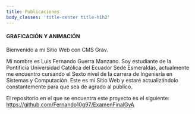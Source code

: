 ```yaml
---
title: Publicaciones
body_classes: 'title-center title-h1h2'
---
```


#### GRAFICACIÓN Y ANIMACIÓN


Bienvenido a mi Sitio Web con CMS Grav.

Mi nombre es Luis Fernando Guerra Manzano.
Soy estudiante de la Pontificia Universidad Católica del Ecuador Sede Esmeraldas, actualmente me encuentro cursando el Sexto nivel de la carrera de Ingeniería en Sistemas y Computación. Este es mi Sitio Web y estaré actualizándolo constantemente para que sea de agrado al público.

El repositorio en el que se encuentra este proyecto es el siguiente: https://github.com/Fernando10g97/ExamenFinalGyA